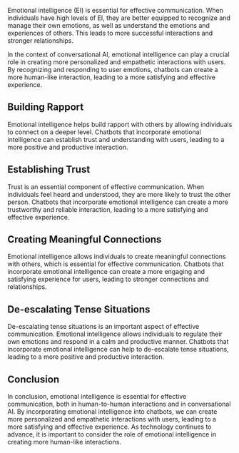 
Emotional intelligence (EI) is essential for effective communication. When individuals have high levels of EI, they are better equipped to recognize and manage their own emotions, as well as understand the emotions and experiences of others. This leads to more successful interactions and stronger relationships.

In the context of conversational AI, emotional intelligence can play a crucial role in creating more personalized and empathetic interactions with users. By recognizing and responding to user emotions, chatbots can create a more human-like interaction, leading to a more satisfying and effective experience.

Building Rapport
----------------

Emotional intelligence helps build rapport with others by allowing individuals to connect on a deeper level. Chatbots that incorporate emotional intelligence can establish trust and understanding with users, leading to a more positive and productive interaction.

Establishing Trust
------------------

Trust is an essential component of effective communication. When individuals feel heard and understood, they are more likely to trust the other person. Chatbots that incorporate emotional intelligence can create a more trustworthy and reliable interaction, leading to a more satisfying and effective experience.

Creating Meaningful Connections
-------------------------------

Emotional intelligence allows individuals to create meaningful connections with others, which is essential for effective communication. Chatbots that incorporate emotional intelligence can create a more engaging and satisfying experience for users, leading to stronger connections and relationships.

De-escalating Tense Situations
------------------------------

De-escalating tense situations is an important aspect of effective communication. Emotional intelligence allows individuals to regulate their own emotions and respond in a calm and productive manner. Chatbots that incorporate emotional intelligence can help to de-escalate tense situations, leading to a more positive and productive interaction.

Conclusion
----------

In conclusion, emotional intelligence is essential for effective communication, both in human-to-human interactions and in conversational AI. By incorporating emotional intelligence into chatbots, we can create more personalized and empathetic interactions with users, leading to a more satisfying and effective experience. As technology continues to advance, it is important to consider the role of emotional intelligence in creating more human-like interactions.
